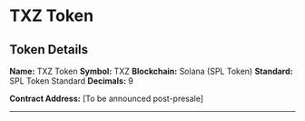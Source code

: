 # TXZ Token

## Token Details

**Name:** TXZ Token
**Symbol:** TXZ
**Blockchain:** Solana (SPL Token)
**Standard:** SPL Token Standard
**Decimals:** 9

**Contract Address:** [To be announced post-presale]

---
